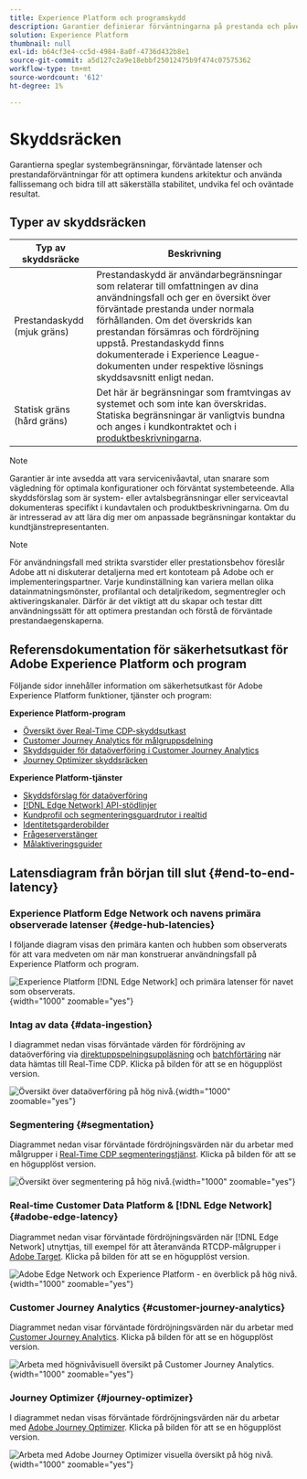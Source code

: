 ```yaml
---
title: Experience Platform och programskydd
description: Garantier definierar förväntningarna på prestanda och påverkan för komponenter och tjänster i Adobe Experience Platform och program
solution: Experience Platform
thumbnail: null
exl-id: b64cf3e4-cc5d-4984-8a0f-4736d432b8e1
source-git-commit: a5d127c2a9e18ebbf25012475b9f474c07575362
workflow-type: tm+mt
source-wordcount: '612'
ht-degree: 1%

---
```



# Skyddsräcken

Garantierna speglar systembegränsningar, förväntade latenser och prestandaförväntningar för att optimera kundens arkitektur och använda fallissemang och bidra till att säkerställa stabilitet, undvika fel och oväntade resultat.

## Typer av skyddsräcken

| Typ av skyddsräcke | Beskrivning |
|---|---|
| Prestandaskydd (mjuk gräns) | Prestandaskydd är användarbegränsningar som relaterar till omfattningen av dina användningsfall och ger en översikt över förväntade prestanda under normala förhållanden. Om det överskrids kan prestandan försämras och fördröjning uppstå. Prestandaskydd finns dokumenterade i Experience League-dokumenten under respektive lösnings skyddsavsnitt enligt nedan. |
| Statisk gräns (hård gräns) | Det här är begränsningar som framtvingas av systemet och som inte kan överskridas. Statiska begränsningar är vanligtvis bundna och anges i kundkontraktet och i [produktbeskrivningarna](https://helpx.adobe.com/se/legal/product-descriptions.html). |

>[!NOTE]
>
> Garantier är inte avsedda att vara servicenivåavtal, utan snarare som vägledning för optimala konfigurationer och förväntat systembeteende. Alla skyddsförslag som är system- eller avtalsbegränsningar eller serviceavtal dokumenteras specifikt i kundavtalen och produktbeskrivningarna. Om du är intresserad av att lära dig mer om anpassade begränsningar kontaktar du kundtjänstrepresentanten.

>[!NOTE]
>
> För användningsfall med strikta svarstider eller prestationsbehov föreslår Adobe att ni diskuterar detaljerna med ert kontoteam på Adobe och er implementeringspartner. Varje kundinställning kan variera mellan olika datainmatningsmönster, profilantal och detaljrikedom, segmentregler och aktiveringskanaler. Därför är det viktigt att du skapar och testar ditt användningssätt för att optimera prestandan och förstå de förväntade prestandaegenskaperna.

## Referensdokumentation för säkerhetsutkast för Adobe Experience Platform och program

Följande sidor innehåller information om säkerhetsutkast för Adobe Experience Platform funktioner, tjänster och program:

**Experience Platform-program**

* [Översikt över Real-Time CDP-skyddsutkast](https://experienceleague.adobe.com/docs/experience-platform/rtcdp/guardrails/overview.html?lang=sv-SE)
* [Customer Journey Analytics för målgruppsdelning](https://experienceleague.adobe.com/docs/analytics-platform/using/cja-components/audiences/publish.html?lang=sv-SE#latency)
* [Skyddsguider för dataöverföring i Customer Journey Analytics](https://experienceleague.adobe.com/docs/experience-platform/sources/connectors/adobe-applications/analytics.html?lang=sv-SE#what-is-the-expected-latency-for-analytics-data-on-platform%3F)
* [Journey Optimizer skyddsräcken](https://experienceleague.adobe.com/docs/journey-optimizer/using/get-started/guardrails.html?lang=sv-SE)

**Experience Platform-tjänster**

* [Skyddsförslag för dataöverföring](https://experienceleague.adobe.com/docs/experience-platform/ingestion/guardrails.html?lang=sv-SE)
* [[!DNL Edge Network] API-stödlinjer](https://experienceleague.adobe.com/docs/experience-platform/edge-network-server-api/guardrails.html?lang=sv-SE)
* [Kundprofil och segmenteringsguardrutor i realtid](https://experienceleague.adobe.com/docs/experience-platform/profile/guardrails.html?lang=sv-SE)
* [Identitetsgarderobilder](https://experienceleague.adobe.com/docs/experience-platform/identity/guardrails.html?lang=sv-SE)
* [Frågeserverstänger](https://experienceleague.adobe.com/docs/experience-platform/query/guardrails.html?lang=sv-SE)
* [Målaktiveringsguider](https://experienceleague.adobe.com/docs/experience-platform/destinations/guardrails.html?lang=sv-SE)

## Latensdiagram från början till slut {#end-to-end-latency}

### Experience Platform Edge Network och navens primära observerade latenser {#edge-hub-latencies}

I följande diagram visas den primära kanten och hubben som observerats för att vara medveten om när man konstruerar användningsfall på Experience Platform och program.

![Experience Platform [!DNL Edge Network] och primära latenser för navet som observerats.](/help/blueprints/experience-platform/deployment/assets/aep_edge_hub_latency_v1.svg "Experience Platform Edge Network och primära latenser som observerats via hubb"){width="1000" zoomable="yes"}

### Intag av data {#data-ingestion}

I diagrammet nedan visas förväntade värden för fördröjning av dataöverföring via [direktuppspelningsuppläsning](https://experienceleague.adobe.com/docs/experience-platform/ingestion/streaming/overview.html?lang=sv-SE) och [batchförtäring](https://experienceleague.adobe.com/docs/experience-platform/ingestion/batch/getting-started.html?lang=sv-SE) när data hämtas till Real-Time CDP. Klicka på bilden för att se en högupplöst version.

![Översikt över dataöverföring på hög nivå.](/help/blueprints/experience-platform/deployment/assets/aep_data_flow_guardrails.svg "Värden för visuell överblick och fördröjning på hög nivå för dataöverföring"){width="1000" zoomable="yes"}

### Segmentering {#segmentation}

Diagrammet nedan visar förväntade fördröjningsvärden när du arbetar med målgrupper i [Real-Time CDP segmenteringstjänst](https://experienceleague.adobe.com/docs/experience-platform/segmentation/home.html?lang=sv-SE). Klicka på bilden för att se en högupplöst version.

![Översikt över segmentering på hög nivå.](/help/blueprints/experience-platform/deployment/assets/segmentation_guardrails.svg "Segmentering av visuella översikter och latensvärden på hög nivå"){width="1000" zoomable="yes"}

### Real-time Customer Data Platform &amp; [!DNL Edge Network] {#adobe-edge-latency}

Diagrammet nedan visar förväntade fördröjningsvärden när [!DNL Edge Network] utnyttjas, till exempel för att återanvända RTCDP-målgrupper i [Adobe Target](https://experienceleague.adobe.com/docs/experience-platform/destinations/catalog/personalization/adobe-target-connection.html?lang=sv-SE). Klicka på bilden för att se en högupplöst version.

![Adobe Edge Network och Experience Platform - en överblick på hög nivå.](/help/blueprints/experience-platform/deployment/assets/RTCDP_Edge_guardrails.svg "Exporterar målgrupper till Adobe Target visuella översikt och fördröjning på hög nivå"){width="1000" zoomable="yes"}

### Customer Journey Analytics {#customer-journey-analytics}

Diagrammet nedan visar förväntade fördröjningsvärden när du arbetar med [Customer Journey Analytics](https://experienceleague.adobe.com/docs/analytics-platform/using/cja-overview/cja-overview.html?lang=sv-SE). Klicka på bilden för att se en högupplöst version.

![Arbeta med högnivåvisuell översikt på Customer Journey Analytics.](/help/blueprints/experience-platform/deployment/assets/CJA_guardrails.svg "Arbeta med högnivåvisuella översikter och latensvärden för Customer Journey Analytics"){width="1000" zoomable="yes"}

### Journey Optimizer {#journey-optimizer}

I diagrammet nedan visas förväntade fördröjningsvärden när du arbetar med [Adobe Journey Optimizer](https://experienceleague.adobe.com/docs/journey-optimizer/using/get-started/get-started.html?lang=sv-SE). Klicka på bilden för att se en högupplöst version.

![Arbeta med Adobe Journey Optimizer visuella översikt på hög nivå.](/help/blueprints/experience-platform/deployment/assets/AJO_guardrails.svg "Arbeta med Adobe Journey Optimizer högnivåvisuella översikter och latensvärden"){width="1000" zoomable="yes"}